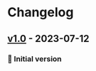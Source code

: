 # Changelog

## [v1.0] - 2023-07-12
### :open_file_folder: Initial version


[v1.0]: https://github.com/epam/ecc-aws-rulepack/compare/Init...v1.0
